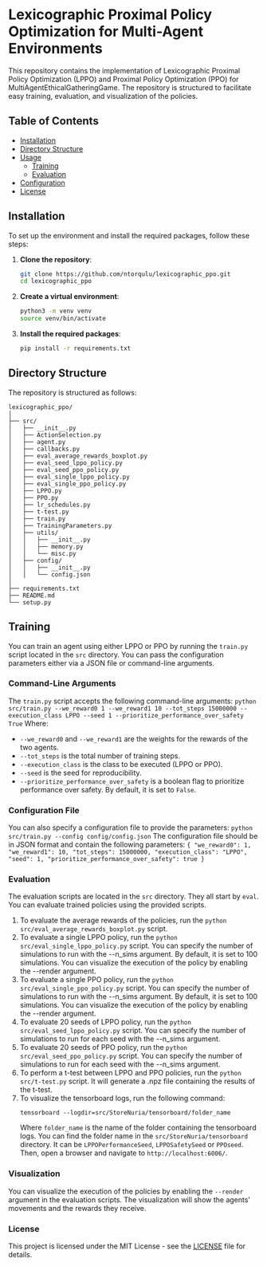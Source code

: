 # Lexicographic Proximal Policy Optimization for Multi-Agent Environments

This repository contains the implementation of Lexicographic Proximal Policy Optimization (LPPO) and Proximal Policy Optimization (PPO) for MultiAgentEthicalGatheringGame. The repository is structured to facilitate easy training, evaluation, and visualization of the policies.

## Table of Contents

- [Installation](#installation)
- [Directory Structure](#directory-structure)
- [Usage](#usage)
  - [Training](#training)
  - [Evaluation](#evaluation)
- [Configuration](#configuration)
- [License](#license)

## Installation

To set up the environment and install the required packages, follow these steps:

1. **Clone the repository**:
   ```bash
   git clone https://github.com/ntorqulu/lexicographic_ppo.git
   cd lexicographic_ppo
    ```
2. **Create a virtual environment**:
    ```bash
    python3 -m venv venv
    source venv/bin/activate
    ```
3. **Install the required packages**:
    ```bash
    pip install -r requirements.txt
    ```

## Directory Structure

The repository is structured as follows:

```
lexicographic_ppo/
│
├── src/
│   ├── __init__.py
│   ├── ActionSelection.py
│   ├── agent.py
│   ├── callbacks.py
│   ├── eval_average_rewards_boxplot.py
│   ├── eval_seed_lppo_policy.py
│   ├── eval_seed_ppo_policy.py
│   ├── eval_single_lppo_policy.py
│   ├── eval_single_ppo_policy.py
│   ├── LPPO.py
│   ├── PPO.py
│   ├── lr_schedules.py
│   ├── t-test.py
│   ├── train.py
│   ├── TrainingParameters.py
│   ├── utils/
│   │   ├── __init__.py
│   │   ├── memory.py
│   │   └── misc.py
│   ├── config/
│   │   ├── __init__.py
│   │   └── config.json
│
├── requirements.txt
├── README.md
└── setup.py
```

## Training

You can train an agent using either LPPO or PPO by running the `train.py` script located in the `src` directory. You can 
pass the configuration parameters either via a JSON file or command-line arguments.

### Command-Line Arguments

The `train.py` script accepts the following command-line arguments:
    ```
    python src/train.py --we_reward0 1 --we_reward1 10 --tot_steps 15000000 --execution_class LPPO --seed 1 --prioritize_performance_over_safety True
    ```
Where:
- `--we_reward0` and `--we_reward1` are the weights for the rewards of the two agents.
- `--tot_steps` is the total number of training steps.
- `--execution_class` is the class to be executed (LPPO or PPO).
- `--seed` is the seed for reproducibility.
- `--prioritize_performance_over_safety` is a boolean flag to prioritize performance over safety. By default, it is set to `False`.

### Configuration File
You can also specify a configuration file to provide the parameters:
    ```
    python src/train.py --config config/config.json
    ```
The configuration file should be in JSON format and contain the following parameters:
    ```
    {
        "we_reward0": 1,
        "we_reward1": 10,
        "tot_steps": 15000000,
        "execution_class": "LPPO",
        "seed": 1,
        "prioritize_performance_over_safety": true
    }
    ```

### Evaluation
The evaluation scripts are located in the `src` directory. They all start by `eval`. 
You can evaluate trained policies using the provided scripts.
1. To evaluate the average rewards of the policies, run the `python src/eval_average_rewards_boxplot.py` script.
2. To evaluate a single LPPO policy, run the `python src/eval_single_lppo_policy.py` script. You can specify the number of simulations to run with the --n_sims argument. By default, it is set to 100 simulations. You can visualize the execution of the policy by enabling the --render argument.
3. To evaluate a single PPO policy, run the `python src/eval_single_ppo_policy.py` script. You can specify the number of simulations to run with the --n_sims argument. By default, it is set to 100 simulations. You can visualize the execution of the policy by enabling the --render argument.
4. To evaluate 20 seeds of LPPO policy, run the `python src/eval_seed_lppo_policy.py` script. You can specify the number of simulations to run for each seed with the --n_sims argument.
5. To evaluate 20 seeds of PPO policy, run the `python src/eval_seed_ppo_policy.py` script. You can specify the number of simulations to run for each seed with the --n_sims argument.
6. To perform a t-test between LPPO and PPO policies, run the `python src/t-test.py` script. It will generate a .npz file containing the results of the t-test.
7. To visualize the tensorboard logs, run the following command:
    ```
    tensorboard --logdir=src/StoreNuria/tensorboard/folder_name
    ```
    Where `folder_name` is the name of the folder containing the tensorboard logs. You can find the folder name in the `src/StoreNuria/tensorboard` directory. It can be `LPPOPerformanceSeed`, `LPPOSafetySeed` or `PPOseed`.
    Then, open a browser and navigate to `http://localhost:6006/`.

### Visualization
You can visualize the execution of the policies by enabling the `--render` argument in the evaluation scripts. The visualization will show the agents' movements and the rewards they receive.

### License
This project is licensed under the MIT License - see the [LICENSE](LICENSE) file for details.



